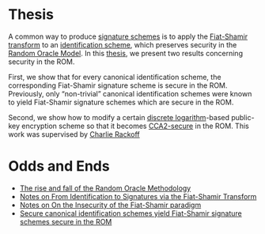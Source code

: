 # Thesis
A common way to produce [signature schemes](https://en.wikipedia.org/wiki/Digital_signature) 
is to apply the [Fiat-Shamir transform](https://en.wikipedia.org/wiki/Fiat%E2%80%93Shamir_heuristic) 
to an [identification scheme](http://www-math.ucdenver.edu/~wcherowi/courses/m5410/identschemes.pdf), 
which preserves security in the [Random Oracle Model](https://en.wikipedia.org/wiki/Random_oracle). 
In this [thesis](https://github.com/vglazer/thesis/blob/master/body/ut-thesis.pdf),
we present two results concerning security in the ROM. 

First, we show that for every canonical identification scheme, the corresponding 
Fiat-Shamir signature scheme is secure in the ROM. Previously, only 
“non-trivial” canonical identification schemes were known to yield 
Fiat-Shamir signature schemes which are secure in the ROM. 

Second, we 
show how to modify a certain 
[discrete logarithm](https://en.wikipedia.org/wiki/Discrete_logarithm)-based public-key 
encryption scheme so that it becomes 
[CCA2-secure](https://en.wikipedia.org/wiki/Adaptive_chosen-ciphertext_attack) 
in the ROM. This work was supervised by 
[Charlie Rackoff](http://www.cs.toronto.edu/dcs/people-faculty-rackoff.html)

# Odds and Ends
* [The rise and fall of the Random Oracle Methodology](https://github.com/vglazer/thesis/blob/master/plan.pdf)
* [Notes on From Identification to Signatures via the Fiat-Shamir Transform](https://github.com/vglazer/thesis/blob/master/notes_on_papers/FromIdentificationToSignatures/notes.pdf)
* [Notes on On the Insecurity of the Fiat-Shamir paradigm](https://github.com/vglazer/thesis/blob/master/notes_on_papers/OnTheInsecurityOfFiatShamir/notes.pdf)
* [Secure canonical identification schemes yield Fiat-Shamir signature schemes secure in the ROM](https://github.com/vglazer/thesis/blob/master/notes_on_papers/FromIdentificationToSignatures/notes.pdf)
